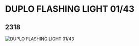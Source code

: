 # DUPLO FLASHING LIGHT 01/43
## 2318
![DUPLO FLASHING LIGHT 01/43](https://lc-www-live-s.legocdn.com/media/bricks/5/2/231830.jpg)